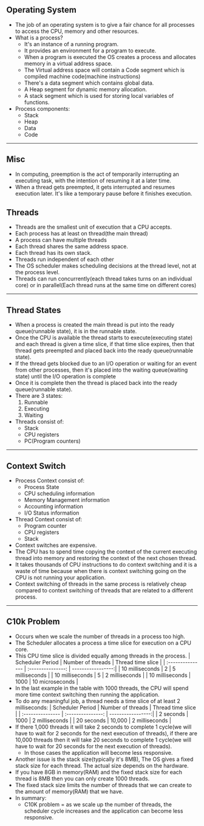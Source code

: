 ## Operating System
- The job of an operating system is to give a fair chance for all processes to access the CPU, memory and other resources.
- What is a process?
  - It's an instance of a running program.
  - It provides an environment for a program to execute.
  - When a program is executed the OS creates a process and allocates memory in a virtual address space.
  - The Virtual address space will contain a Code segment which is compiled machine code(machine instructions)
  - There's a data segment which contains global data.
  - A Heap segment for dynamic memory allocation.
  - A stack segment which is used for storing local variables of functions.
- Process components:
  - Stack
  - Heap
  - Data
  - Code
---

## Misc
- In computing, preemption is the act of temporarily interrupting an executing task, with the intention of resuming it at a later time.
- When a thread gets preempted, it gets interrupted and resumes execution later. It's like a temporary pause before it finishes execution.

## Threads
- Threads are the smallest unit of execution that a CPU accepts.
- Each process has at least on thread(the main thread)
- A process can have multiple threads
- Each thread shares the same address space.
- Each thread has its own stack.
- Threads run independent of each other
- The OS scheduler makes scheduling decisions at the thread level, not at the process level.
- Threads can run concurrently(each thread takes turns on an individual core) or in parallel(Each thread runs at the same time on different cores)
---

## Thread States
- When a process is created the main thread is put into the ready queue(runnable state), it is in the runnable state. 
- Once the CPU is available the thread starts to execute(executing state) and each thread is given a time slice, if that time slice expires, then that thread gets preempted and placed back into the ready queue(runnable state). 
- If the thread gets blocked due to an I/O operation or waiting for an event from other processes, then it's placed into the waiting queue(waiting state) until the I/O operation is complete
- Once it is complete then the thread is placed back into the ready queue(runnable state).
- There are 3 states:
  1. Runnable
  2. Executing
  3. Waiting
- Threads consist of:
  - Stack
  - CPU registers
  - PC(Program counters)
---

## Context Switch
- Process Context consist of:
  - Process State
  - CPU scheduling information
  - Memory Management information
  - Accounting information
  - I/O Status information
- Thread Context consist of:
  - Program counter
  - CPU registers
  - Stack
- Context switches are expensive.
- The CPU has to spend time copying the context of the current executing thread into memory and restoring the context of the next chosen thread.
- It takes thousands of CPU instructions to do context switching and it is a waste of time because when there is context switching going on the CPU is not running your application.
- Context switching of threads in the same process is relatively cheap compared to context switching of threads that are related to a different process.
---

## C10k Problem
- Occurs when we scale the number of threads in a process too high.
- The Scheduler allocates a process a time slice for execution on a CPU core.
- This CPU time slice is divided equally among threads in the process.
    | Scheduler Period | Number of threads | Thread time slice |
    | :--------------- | :---------------: | -----------------:|
    | 10 milliseconds  |         2         | 5 milliseconds    |
    | 10 milliseconds  |         5         | 2 milliseconds    |
    | 10 milliseconds  |       1000        | 10 microseconds   |
- In the last example in the table with 1000 threads, the CPU will spend more time context switching then running the application.
- To do any meaningful job, a thread needs a time slice of at least 2 milliseconds:
    | Scheduler Period | Number of threads | Thread time slice |
    | :--------------- | :---------------: | -----------------:|
    | 2 seconds        |       1000        | 2 milliseconds    |
    | 20 seconds       |      10,000       | 2 milliseconds    |
- If there 1,000 threads it will take 2 seconds to complete 1 cycle(we will have to wait for 2 seconds for the next execution of threads), if there are 10,000 threads then it will take 20 seconds to complete 1 cycle(we will have to wait for 20 seconds for the next execution of threads).
  - In those cases the application will become less responsive.
- Another issue is the stack size(typically it's 8MB), The OS gives a fixed stack size for each thread. The actual size depends on the hardware.
- If you have 8GB in memory(RAM) and the fixed stack size for each thread is 8MB then you can only create 1000 threads.
- The fixed stack size limits the number of threads that we can create to the amount of memory(RAM) that we have.
- In summary:
  - C10K problem = as we scale up the number of threads, the scheduler cycle increases and the application can become less responsive.

